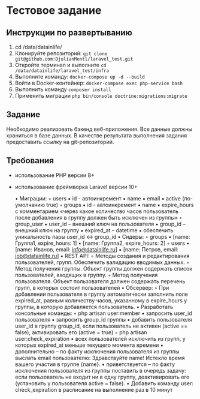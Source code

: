 # Тестовое задание

## Инструкции по развертыванию

1. cd /data/datainlife/
2. Клонируйте репозиторий: `git clone git@github.com:DjulianMentl/laravel_test.git`
3. Откройте терминал и выполните `cd /data/datainlife/laravel_test/infra`
4. Выполните команду: `docker-compose up -d --build`
5. Войти в Docker-контейнер: `docker-compose exec php-service bash`
6. Выполнить команду `composer install`
7. Применить миграции `php bin/console doctrine:migrations:migrate`  

## Задание
Необходимо реализовать бэкенд веб-приложения. Все данные должны храниться в базе данных.
В качестве результата выполнения задания предоставить ссылку на git-репозиторий.

## Требования
- использование PHP версии 8+
- использование фреймворка Laravel версии 10+

    • Миграции:
        ◦ users
            ▪ id - автоинкремент
            ▪ name
            ▪ email
            ▪ active (по-умолчанию true)
        ◦ groups
            ▪ id - автоинкремент
            ▪ name
            ▪ expire_hours с комментарием «через какое количество часов пользователь после добавления в группу должен быть исключен из группы»
        ◦ group_user
            ▪ user_id – внешний ключ на пользователя
            ▪ group_id – внешний ключ на группу
            ▪ expired_at – datetime
            ▪ обеспечить уникальность пары user_id <-> group_id
    • Сидеры:
        ◦ groups
            ▪ [name: Группа1, expire_hours: 1]
            ▪ [name: Группа2, expire_hours: 2]
        ◦ users
            ▪ [name: Иванов, email: info@datainlife.ru]
            ▪ [name: Петров, email: job@datainlife.ru]
    • REST API:
        ◦ Методы создания и редактирования пользователей, групп. Обеспечить валидацию вводимых данных.
        ◦ Метод получения группы. Объект группы должен содержать список пользователей, входящих в группу.
        ◦ Метод получения пользователя. Объект пользователя должен содержать перечень групп, в которых состоит пользователей
    • Обсервер:
        ◦ При добавлении пользователя в группу автоматически заполнить поле expired_at, равным количеству часов, указанному в expire_hours у группы, в которую добавляется пользователь.
    • Разработать консольные команды:
        ◦ php artisan user:member
            ▪ запросить user_id пользователя
            ▪ запросить group_id группы
            ▪ добавить пользователя user_id в группу group_id, если пользователь не активен (active == false), активировать его (active = true)
        ◦ php artisan user:check_expiration
            ▪ всех пользователей исключить из групп, у которых expired_at меньше текущего момента времени
            ▪ дополнительно – по факту исключения пользователя из группы выслать email пользователю: Здравствуйте name! Истекло время вашего участия в группе {name}.
            ▪ приветствуется – по факту исключения пользователя из группы поставить в очередь задачу: если пользователь не входит ни в одну группу, деактивировать его (установить у пользователя active = false).
    • Добавить команду user: check_expiration в расписание на выполнение раз в 10 минут
